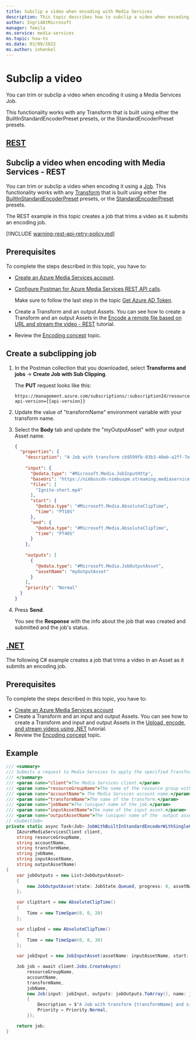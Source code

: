 ```yaml
---
title: Subclip a video when encoding with Media Services
description: This topic describes how to subclip a video when encoding with Azure Media Services.
author: IngridAtMicrosoft
manager: femila
ms.service: media-services
ms.topic: how-to
ms.date: 03/09/2022
ms.author: inhenkel
---
```


# Subclip a video

You can trim or subclip a video when encoding it using a Media Services Job. 

This functionality works with any Transform that is built using either the BuiltInStandardEncoderPreset presets, or the StandardEncoderPreset presets.

## [REST](#tab/rest/)

## Subclip a video when encoding with Media Services - REST

You can trim or subclip a video when encoding it using a [Job](/rest/api/media/jobs). This functionality works with any [Transform](/rest/api/media/transforms) that is built using either the [BuiltInStandardEncoderPreset](/rest/api/media/transforms/createorupdate#builtinstandardencoderpreset) presets, or the [StandardEncoderPreset](/rest/api/media/transforms/createorupdate#standardencoderpreset) presets. 

The REST example in this topic creates a job that trims a video as it submits an encoding job. 

[!INCLUDE [warning-rest-api-retry-policy.md](./includes/warning-rest-api-retry-policy.md)]

## Prerequisites

To complete the steps described in this topic, you have to:

- [Create an Azure Media Services account](./account-create-how-to.md).
- [Configure Postman for Azure Media Services REST API calls](setup-postman-rest-how-to.md).
    
    Make sure to follow the last step in the topic [Get Azure AD Token](setup-postman-rest-how-to.md#get-azure-ad-token). 
- Create a Transform and an output Assets. You can see how to create a Transform and an output Assets in the [Encode a remote file based on URL and stream the video - REST](stream-files-tutorial-with-rest.md) tutorial.
- Review the [Encoding concept](encode-concept.md) topic.

## Create a subclipping job

1. In the Postman collection that you downloaded, select **Transforms and jobs** -> **Create Job with Sub Clipping**.
    
    The **PUT** request looks like this:
    
    ```
    https://management.azure.com/subscriptions/:subscriptionId/resourceGroups/:resourceGroupName/providers/Microsoft.Media/mediaServices/:accountName/transforms/:transformName/jobs/:jobName?api-version={{api-version}}
    ```
1. Update the value of "transformName" environment variable with your transform name. 
1. Select the **Body** tab and update the "myOutputAsset" with your output Asset name.

    ```json
    {
      "properties": {
        "description": "A Job with transform cb9599fb-03b3-40eb-a2ff-7ea909f53735 and single clip.",
       
        "input": {
          "@odata.type": "#Microsoft.Media.JobInputHttp",
          "baseUri": "https://nimbuscdn-nimbuspm.streaming.mediaservices.windows.net/2b533311-b215-4409-80af-529c3e853622/",
          "files": [
            "Ignite-short.mp4"
          ],
          "start": {
            "@odata.type": "#Microsoft.Media.AbsoluteClipTime",
            "time": "PT10S"
          },
          "end": {
            "@odata.type": "#Microsoft.Media.AbsoluteClipTime",
            "time": "PT40S"
          }
        },
      
        "outputs": [
          {
            "@odata.type": "#Microsoft.Media.JobOutputAsset",
            "assetName": "myOutputAsset"
          }
        ],
        "priority": "Normal"
      }
    }
    ```
1. Press **Send**.

    You see the **Response** with the info about the job that was created and submitted and the job's status. 

## [.NET](#tab/net/)

The following C# example creates a job that trims a video in an Asset as it submits an encoding job. 

## Prerequisites

To complete the steps described in this topic, you have to:

- [Create an Azure Media Services account](./account-create-how-to.md)
- Create a Transform and an input and output Assets. You can see how to create a Transform and input and output Assets in the [Upload, encode, and stream videos using .NET](stream-files-tutorial-with-api.md) tutorial.
- Review the [Encoding concept](encode-concept.md) topic.

## Example

```csharp
/// <summary>
/// Submits a request to Media Services to apply the specified Transform to a given input video.
/// </summary>
/// <param name="client">The Media Services client.</param>
/// <param name="resourceGroupName">The name of the resource group within the Azure subscription.</param>
/// <param name="accountName"> The Media Services account name.</param>
/// <param name="transformName">The name of the transform.</param>
/// <param name="jobName">The (unique) name of the job.</param>
/// <param name="inputAssetName">The name of the input asset.</param>
/// <param name="outputAssetName">The (unique) name of the  output asset that will store the result of the encoding job. </param>
// <SubmitJob>
private static async Task<Job> JobWithBuiltInStandardEncoderWithSingleClipAsync(
    IAzureMediaServicesClient client,
    string resourceGroupName,
    string accountName,
    string transformName,
    string jobName,
    string inputAssetName,
    string outputAssetName)
{
    var jobOutputs = new List<JobOutputAsset>
    {
        new JobOutputAsset(state: JobState.Queued, progress: 0, assetName: outputAssetName)
    };

    var clipStart = new AbsoluteClipTime()
    {
        Time = new TimeSpan(0, 0, 20)
    };

    var clipEnd = new AbsoluteClipTime()
    {
        Time = new TimeSpan(0, 0, 30)
    };

    var jobInput = new JobInputAsset(assetName: inputAssetName, start: clipStart, end: clipEnd);

    Job job = await client.Jobs.CreateAsync(
        resourceGroupName,
        accountName,
        transformName,
        jobName,
        new Job(input: jobInput, outputs: jobOutputs.ToArray(), name: jobName)
        {
            Description = $"A Job with transform {transformName} and single clip.",
            Priority = Priority.Normal,
        });

    return job;
}

```
